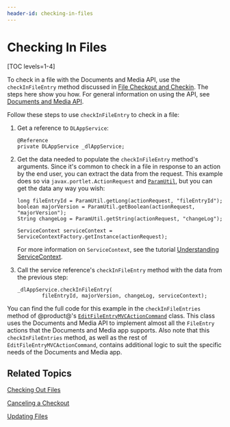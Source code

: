 ```yaml
---
header-id: checking-in-files
---
```


# Checking In Files

[TOC levels=1-4]

To check in a file with the Documents and Media API, use the 
`checkInFileEntry` method discussed in 
[File Checkout and Checkin](/docs/7-2/frameworks/-/knowledge_base/frameworks/file-checkout-and-checkin). 
The steps here show you how. For general information on using the API, see 
[Documents and Media API](/docs/7-2/frameworks/-/knowledge_base/frameworks/documents-and-media-api). 

Follow these steps to use `checkInFileEntry` to check in a file: 

1.  Get a reference to `DLAppService`: 

        @Reference
        private DLAppService _dlAppService;

2.  Get the data needed to populate the `checkInFileEntry` method's arguments. 
    Since it's common to check in a file in response to an action by the end 
    user, you can extract the data from the request. This example does so via 
    `javax.portlet.ActionRequest` and 
    [`ParamUtil`](@platform-ref@/7.2-latest/javadocs/portal-kernel/com/liferay/portal/kernel/util/ParamUtil.html), 
    but you can get the data any way you wish: 

        long fileEntryId = ParamUtil.getLong(actionRequest, "fileEntryId");
        boolean majorVersion = ParamUtil.getBoolean(actionRequest, "majorVersion");
        String changeLog = ParamUtil.getString(actionRequest, "changeLog");

        ServiceContext serviceContext = ServiceContextFactory.getInstance(actionRequest);

    For more information on `ServiceContext`, see the tutorial 
    [Understanding ServiceContext](/docs/7-2/frameworks/-/knowledge_base/frameworks/understanding-servicecontext). 

3.  Call the service reference's `checkInFileEntry` method with the data from 
    the previous step: 

        _dlAppService.checkInFileEntry(
                fileEntryId, majorVersion, changeLog, serviceContext);

You can find the full code for this example in the `checkInFileEntries` method 
of @product@'s 
[`EditFileEntryMVCActionCommand`](https://github.com/liferay/liferay-portal/blob/master/modules/apps/document-library/document-library-web/src/main/java/com/liferay/document/library/web/internal/portlet/action/EditFileEntryMVCActionCommand.java) 
class. This class uses the Documents and Media API to implement almost all the 
`FileEntry` actions that the Documents and Media app supports. Also note that 
this `checkInFileEntries` method, as well as the rest of 
`EditFileEntryMVCActionCommand`, contains additional logic to suit the specific 
needs of the Documents and Media app. 

## Related Topics

[Checking Out Files](/docs/7-2/frameworks/-/knowledge_base/frameworks/checking-out-files)

[Canceling a Checkout](/docs/7-2/frameworks/-/knowledge_base/frameworks/canceling-a-checkout)

[Updating Files](/docs/7-2/frameworks/-/knowledge_base/frameworks/updating-files)
